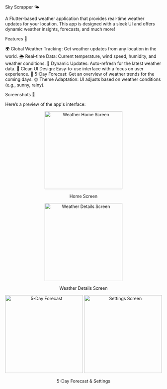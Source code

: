 Sky Scrapper 🌤️

A Flutter-based weather application that provides real-time weather updates for your location. This app is designed with a sleek UI and offers dynamic weather insights, forecasts, and much more!



Features 🚀

🌍 Global Weather Tracking: Get weather updates from any location in the world.
🌦️ Real-time Data: Current temperature, wind speed, humidity, and weather conditions.
🔄 Dynamic Updates: Auto-refresh for the latest weather data.
🎨 Clean UI Design: Easy-to-use interface with a focus on user experience.
📅 5-Day Forecast: Get an overview of weather trends for the coming days.
🌞 Theme Adaptation: UI adjusts based on weather conditions (e.g., sunny, rainy).

Screenshots 📸

Here’s a preview of the app's interface:

<div align="center"> <img src="https://github.com/tvishabhatt/sky_Scrapper_weatherapp/assets/122964289/ef5a03b3-69cf-488b-9879-eabe343a4dfe" alt="Weather Home Screen" width="250"/> <p>Home Screen</p> </div> <div align="center"> <img src="https://github.com/tvishabhatt/sky_Scrapper_weatherapp/assets/122964289/465fdd8d-3bb9-4445-a2c7-9e23a044d85d" alt="Weather Details Screen" width="250"/> <p>Weather Details Screen</p> </div> <div align="center"> <img src="https://github.com/tvishabhatt/sky_Scrapper_weatherapp/assets/122964289/cd3bee60-6e90-42e4-81f8-b7af47a2e104" alt="5-Day Forecast" width="250"/> <img src="https://github.com/tvishabhatt/sky_Scrapper_weatherapp/assets/122964289/dd8c4f66-e049-4816-a53b-5d5ac61aaa5b" alt="Settings Screen" width="250"/> <p>5-Day Forecast & Settings</p> </div>
